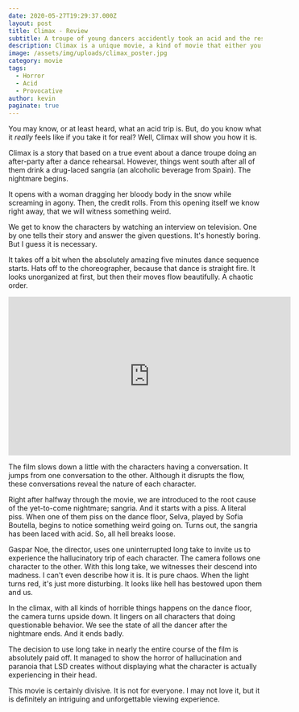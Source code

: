 ```yaml
---
date: 2020-05-27T19:29:37.000Z
layout: post
title: Climax - Review
subtitle: A troupe of young dancers accidently took an acid and the rest is misery.
description: Climax is a unique movie, a kind of movie that either you like it or you don't
image: /assets/img/uploads/climax_poster.jpg
category: movie
tags:
  - Horror
  - Acid
  - Provocative
author: kevin
paginate: true
---
```

You may know, or at least heard, what an acid trip is. But, do you know what it *really* feels like if you take it for real? Well, Climax will show you how it is.

Climax is a story that based on a true event about a dance troupe doing an after-party after a dance rehearsal. However, things went south after all of them drink a drug-laced sangria (an alcoholic beverage from Spain). The nightmare begins.

It opens with a woman dragging her bloody body in the snow while screaming in agony. Then, the credit rolls. From this opening itself we know right away, that we will witness something weird.

We get to know the characters by watching an interview on television. One by one tells their story and answer the given questions. It's honestly boring. But I guess it is necessary.

It takes off a bit when the absolutely amazing five minutes dance sequence starts. Hats off to the choreographer, because that dance is straight fire. It looks unorganized at first, but then their moves flow beautifully. A chaotic order.

<iframe width="560" height="315" src="https://www.youtube.com/embed/y4kJ_o_7Xiw" frameborder="0" allow="accelerometer; autoplay; encrypted-media; gyroscope; picture-in-picture" allowfullscreen></iframe>

The film slows down a little with the characters having a conversation. It jumps from one conversation to the other. Although it disrupts the flow, these conversations reveal the nature of each character.

Right after halfway through the movie, we are introduced to the root cause of the yet-to-come nightmare; sangria. And it starts with a piss. A literal piss. When one of them piss on the dance floor, Selva, played by Sofia Boutella, begins to notice something weird going on. Turns out, the sangria has been laced with acid. So, all hell breaks loose.

Gaspar Noe, the director, uses one uninterrupted long take to invite us to experience the hallucinatory trip of each character. The camera follows one character to the other. With this long take, we witnesses their descend into madness. I can't even describe how it is. It is pure chaos. When the light turns red, it's just more disturbing. It looks like hell has bestowed upon them and us. 

In the climax, with all kinds of horrible things happens on the dance floor, the camera turns upside down. It lingers on all characters that doing questionable behavior. We see the state of all the dancer after the nightmare ends. And it ends badly.

The decision to use long take in nearly the entire course of the film is absolutely paid off. It managed to show the horror of hallucination and paranoia that LSD creates without displaying what the character is actually experiencing in their head.

This movie is certainly divisive. It is not for everyone. I may not love it, but it is definitely an intriguing and unforgettable viewing experience.